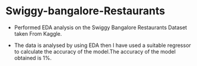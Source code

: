 # Swiggy-bangalore-Restaurants

* Performed EDA analysis on the Swiggy Bangalore Restaurants  Dataset taken  From Kaggle.

* The data is analysed by using EDA then I have used a suitable regressor to calculate the accuracy of the model.The accuracy of the model obtained is 1%.
